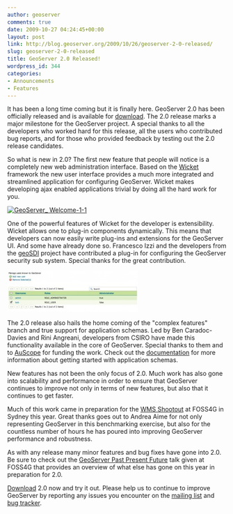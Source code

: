 ```yaml
---
author: geoserver
comments: true
date: 2009-10-27 04:24:45+00:00
layout: post
link: http://blog.geoserver.org/2009/10/26/geoserver-2-0-released/
slug: geoserver-2-0-released
title: GeoServer 2.0 Released!
wordpress_id: 344
categories:
- Announcements
- Features
---
```


It has been a long time coming but it is finally here. GeoServer 2.0 has been officially released and is available for [download](http://geoserver.org/display/GEOS/GeoServer+2.0.0). The 2.0 release marks a major milestone for the GeoServer project. A special thanks to all the developers who worked hard for this release, all the users who contributed bug reports, and for those who provided feedback by testing out the 2.0 release candidates.

So what is new in 2.0? The first new feature that people will notice is a completely new web administration interface. Based on the [Wicket](http://wicket.apache.org/) framework the new user interface provides a much more integrated and streamlined application for configuring GeoServer. Wicket makes developing ajax enabled applications trivial by doing all the hard work for you.

[![GeoServer_ Welcome-1-1](/img/uploads/GeoServer_-Welcome-1-1-300x2151.jpg)](http://geoserver.org/display/GEOS/2.0+New+and+Noteworthy)

One of the powerful features of Wicket for the developer is extensibility. Wicket allows one to plug-in components dynamically. This means that developers can now easily write plug-ins and extensions for the GeoServer UI. And some have already done so. Francesco Izzi and the developers from the [geoSDI](http://www.geosdi.org/) project have contributed a plug-in for configuring the GeoServer security sub system. Special thanks for the great contribution.

![GeoServer_ Users list](/img/uploads/GeoServer_-Users-list-300x95.jpg)

The 2.0 release also hails the home coming of the "complex features" branch and true support for application schemas. Led by Ben Caradoc-Davies and Rini Angreani, developers from CSIRO have made this functionality available in the core of GeoServer. Special thanks to them and to [AuScope](http://www.auscope.org.au/) for funding the work. Check out the [documentation](http://docs.geoserver.org/trunk/en/user/data/app-schema/index.html) for more information about getting started with application schemas.

New features has not been the only focus of 2.0. Much work has also gone into scalability and performance in order to ensure that GeoServer continues to improve not only in terms of new features, but also that it continues to get faster.

Much of this work came in preparation for the [WMS Shootout](http://www.slideshare.net/gatewaygeomatics.com/wms-performance-shootout) at FOSS4G in Sydney this year. Great thanks goes out to Andrea Aime for not only representing GeoServer in this benchmarking exercise, but also for the countless number of hours he has poured into improving GeoServer performance and robustness.

As with any release many minor features and bug fixes have gone into 2.0. Be sure to check out the [GeoServer Past Present Future](http://www.slideshare.net/jdeolive/geoserver-past-present-future-2009) talk given at FOSS4G that provides an overview of what else has gone on this year in preparation for 2.0.

[Download](http://geoserver.org/display/GEOS/GeoServer+2.0.0) 2.0 now and try it out. Please help us to continue to improve GeoServer by reporting any issues you encounter on the [mailing list](mailto:geoserver-users@lists.sourceforge.net) and [bug tracker](http://jira.codehaus.org/browse/GEOS).
